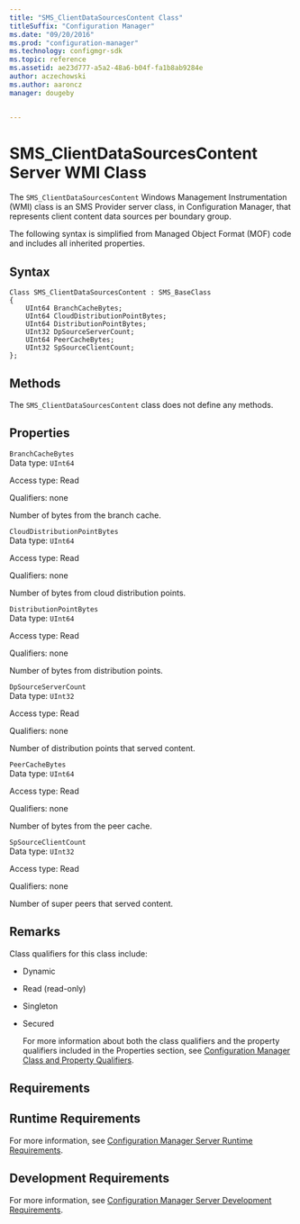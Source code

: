 ```yaml
---
title: "SMS_ClientDataSourcesContent Class"
titleSuffix: "Configuration Manager"
ms.date: "09/20/2016"
ms.prod: "configuration-manager"
ms.technology: configmgr-sdk
ms.topic: reference
ms.assetid: ae23d777-a5a2-48a6-b04f-fa1b8ab9284e
author: aczechowski
ms.author: aaroncz
manager: dougeby


---
```

# SMS_ClientDataSourcesContent Server WMI Class
The `SMS_ClientDataSourcesContent` Windows Management Instrumentation (WMI) class is an SMS Provider server class, in Configuration Manager, that represents client content data sources per boundary group.  

 The following syntax is simplified from Managed Object Format (MOF) code and includes all inherited properties.  

## Syntax  

```  
Class SMS_ClientDataSourcesContent : SMS_BaseClass  
{  
    UInt64 BranchCacheBytes;  
    UInt64 CloudDistributionPointBytes;  
    UInt64 DistributionPointBytes;  
    UInt32 DpSourceServerCount;  
    UInt64 PeerCacheBytes;  
    UInt32 SpSourceClientCount;  
};  

```  

## Methods  
 The `SMS_ClientDataSourcesContent` class does not define any methods.  

## Properties  
 `BranchCacheBytes`  
 Data type: `UInt64`  

 Access type: Read  

 Qualifiers: none  

 Number of bytes from the branch cache.  

 `CloudDistributionPointBytes`  
 Data type: `UInt64`  

 Access type: Read  

 Qualifiers: none  

 Number of bytes from cloud distribution points.  

 `DistributionPointBytes`  
 Data type: `UInt64`  

 Access type: Read  

 Qualifiers: none  

 Number of bytes from distribution points.  

 `DpSourceServerCount`  
 Data type: `UInt32`  

 Access type: Read  

 Qualifiers: none  

 Number of distribution points that served content.  

 `PeerCacheBytes`  
 Data type: `UInt64`  

 Access type: Read  

 Qualifiers: none  

 Number of bytes from the peer cache.  

 `SpSourceClientCount`  
 Data type: `UInt32`  

 Access type: Read  

 Qualifiers: none  

 Number of super peers that served content.  

## Remarks  
 Class qualifiers for this class include:  

- Dynamic  

- Read (read-only)  

- Singleton  

- Secured  

  For more information about both the class qualifiers and the property qualifiers included in the Properties section, see [Configuration Manager Class and Property Qualifiers](../../../../../develop/reference/misc/class-and-property-qualifiers.md).  

## Requirements  

## Runtime Requirements  
 For more information, see [Configuration Manager Server Runtime Requirements](../../../../../develop/core/reqs/server-runtime-requirements.md).  

## Development Requirements  
 For more information, see [Configuration Manager Server Development Requirements](../../../../../develop/core/reqs/server-development-requirements.md).  
